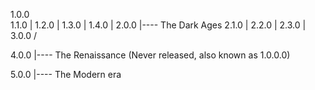 1.0.0 \
1.1.0 |
1.2.0 |
1.3.0 |
1.4.0 |
2.0.0 |---- The Dark Ages
2.1.0 |
2.2.0 |
2.3.0 |
3.0.0 /

4.0.0 |---- The Renaissance (Never released, also known as 1.0.0.0)

5.0.0 |---- The Modern era
